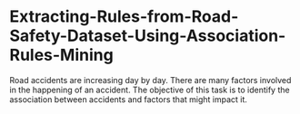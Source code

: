 # Extracting-Rules-from-Road-Safety-Dataset-Using-Association-Rules-Mining
Road accidents are increasing day by day. There are many factors involved in the happening of an accident. The objective of this task is to identify the association between accidents and factors that might impact it.
